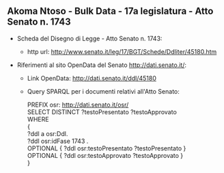 ## Akoma Ntoso - Bulk Data - 17a legislatura - Atto Senato n. 1743 ##

* Scheda del Disegno di Legge - Atto Senato n. 1743:
	* http url: http://www.senato.it/leg/17/BGT/Schede/Ddliter/45180.htm

* Riferimenti al sito OpenData del Senato http://dati.senato.it/:
	* Link OpenData: http://dati.senato.it/ddl/45180
	* Query SPARQL per i documenti relativi all'Atto Senato:

        PREFIX osr: <http://dati.senato.it/osr/>  
		SELECT DISTINCT ?testoPresentato ?testoApprovato  
		WHERE  
		{  
		    ?ddl a osr:Ddl.  
		    ?ddl osr:idFase 1743 .  
		    OPTIONAL { ?ddl osr:testoPresentato ?testoPresentato }  
		    OPTIONAL { ?ddl osr:testoApprovato ?testoApprovato }  
		}
		